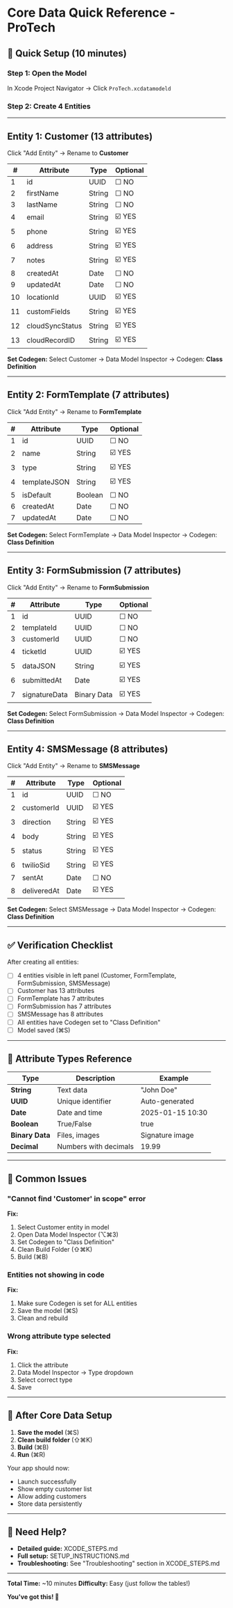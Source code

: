 # Core Data Quick Reference - ProTech

## 🎯 Quick Setup (10 minutes)

### Step 1: Open the Model
In Xcode Project Navigator → Click `ProTech.xcdatamodeld`

### Step 2: Create 4 Entities

---

## Entity 1: Customer (13 attributes)

Click "Add Entity" → Rename to **Customer**

| # | Attribute | Type | Optional |
|---|-----------|------|----------|
| 1 | id | UUID | ☐ NO |
| 2 | firstName | String | ☐ NO |
| 3 | lastName | String | ☐ NO |
| 4 | email | String | ☑️ YES |
| 5 | phone | String | ☑️ YES |
| 6 | address | String | ☑️ YES |
| 7 | notes | String | ☑️ YES |
| 8 | createdAt | Date | ☐ NO |
| 9 | updatedAt | Date | ☐ NO |
| 10 | locationId | UUID | ☑️ YES |
| 11 | customFields | String | ☑️ YES |
| 12 | cloudSyncStatus | String | ☑️ YES |
| 13 | cloudRecordID | String | ☑️ YES |

**Set Codegen:** Select Customer → Data Model Inspector → Codegen: **Class Definition**

---

## Entity 2: FormTemplate (7 attributes)

Click "Add Entity" → Rename to **FormTemplate**

| # | Attribute | Type | Optional |
|---|-----------|------|----------|
| 1 | id | UUID | ☐ NO |
| 2 | name | String | ☑️ YES |
| 3 | type | String | ☑️ YES |
| 4 | templateJSON | String | ☑️ YES |
| 5 | isDefault | Boolean | ☐ NO |
| 6 | createdAt | Date | ☐ NO |
| 7 | updatedAt | Date | ☐ NO |

**Set Codegen:** Select FormTemplate → Data Model Inspector → Codegen: **Class Definition**

---

## Entity 3: FormSubmission (7 attributes)

Click "Add Entity" → Rename to **FormSubmission**

| # | Attribute | Type | Optional |
|---|-----------|------|----------|
| 1 | id | UUID | ☐ NO |
| 2 | templateId | UUID | ☐ NO |
| 3 | customerId | UUID | ☐ NO |
| 4 | ticketId | UUID | ☑️ YES |
| 5 | dataJSON | String | ☑️ YES |
| 6 | submittedAt | Date | ☑️ YES |
| 7 | signatureData | Binary Data | ☑️ YES |

**Set Codegen:** Select FormSubmission → Data Model Inspector → Codegen: **Class Definition**

---

## Entity 4: SMSMessage (8 attributes)

Click "Add Entity" → Rename to **SMSMessage**

| # | Attribute | Type | Optional |
|---|-----------|------|----------|
| 1 | id | UUID | ☐ NO |
| 2 | customerId | UUID | ☑️ YES |
| 3 | direction | String | ☑️ YES |
| 4 | body | String | ☑️ YES |
| 5 | status | String | ☑️ YES |
| 6 | twilioSid | String | ☑️ YES |
| 7 | sentAt | Date | ☐ NO |
| 8 | deliveredAt | Date | ☑️ YES |

**Set Codegen:** Select SMSMessage → Data Model Inspector → Codegen: **Class Definition**

---

## ✅ Verification Checklist

After creating all entities:

- [ ] 4 entities visible in left panel (Customer, FormTemplate, FormSubmission, SMSMessage)
- [ ] Customer has 13 attributes
- [ ] FormTemplate has 7 attributes
- [ ] FormSubmission has 7 attributes
- [ ] SMSMessage has 8 attributes
- [ ] All entities have Codegen set to "Class Definition"
- [ ] Model saved (⌘S)

---

## 🎨 Attribute Types Reference

| Type | Description | Example |
|------|-------------|---------|
| **String** | Text data | "John Doe" |
| **UUID** | Unique identifier | Auto-generated |
| **Date** | Date and time | 2025-01-15 10:30 |
| **Boolean** | True/False | true |
| **Binary Data** | Files, images | Signature image |
| **Decimal** | Numbers with decimals | 19.99 |

---

## 🔧 Common Issues

### "Cannot find 'Customer' in scope" error

**Fix:**
1. Select Customer entity in model
2. Open Data Model Inspector (⌥⌘3)
3. Set Codegen to "Class Definition"
4. Clean Build Folder (⇧⌘K)
5. Build (⌘B)

### Entities not showing in code

**Fix:**
1. Make sure Codegen is set for ALL entities
2. Save the model (⌘S)
3. Clean and rebuild

### Wrong attribute type selected

**Fix:**
1. Click the attribute
2. Data Model Inspector → Type dropdown
3. Select correct type
4. Save

---

## 🚀 After Core Data Setup

1. **Save the model** (⌘S)
2. **Clean build folder** (⇧⌘K)
3. **Build** (⌘B)
4. **Run** (⌘R)

Your app should now:
- Launch successfully
- Show empty customer list
- Allow adding customers
- Store data persistently

---

## 📖 Need Help?

- **Detailed guide:** XCODE_STEPS.md
- **Full setup:** SETUP_INSTRUCTIONS.md
- **Troubleshooting:** See "Troubleshooting" section in XCODE_STEPS.md

---

**Total Time:** ~10 minutes
**Difficulty:** Easy (just follow the tables!)

**You've got this! 💪**
